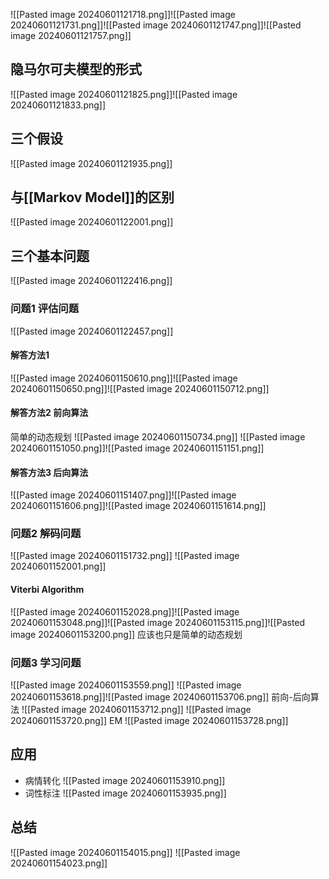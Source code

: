 ![[Pasted image 20240601121718.png]]![[Pasted image 20240601121731.png]]![[Pasted image 20240601121747.png]]![[Pasted image 20240601121757.png]]
## 隐马尔可夫模型的形式
![[Pasted image 20240601121825.png]]![[Pasted image 20240601121833.png]]
## 三个假设
![[Pasted image 20240601121935.png]]
## 与[[Markov Model]]的区别
![[Pasted image 20240601122001.png]]
## 三个基本问题
![[Pasted image 20240601122416.png]]
### 问题1 评估问题
![[Pasted image 20240601122457.png]]
#### 解答方法1
![[Pasted image 20240601150610.png]]![[Pasted image 20240601150650.png]]![[Pasted image 20240601150712.png]]
#### 解答方法2 前向算法
简单的动态规划
![[Pasted image 20240601150734.png]]
![[Pasted image 20240601151050.png]]![[Pasted image 20240601151151.png]]
#### 解答方法3 后向算法
![[Pasted image 20240601151407.png]]![[Pasted image 20240601151606.png]]![[Pasted image 20240601151614.png]]
### 问题2 解码问题
![[Pasted image 20240601151732.png]]
![[Pasted image 20240601152001.png]]
#### Viterbi Algorithm
![[Pasted image 20240601152028.png]]![[Pasted image 20240601153048.png]]![[Pasted image 20240601153115.png]]![[Pasted image 20240601153200.png]]
应该也只是简单的动态规划
### 问题3 学习问题
![[Pasted image 20240601153559.png]]
![[Pasted image 20240601153618.png]]![[Pasted image 20240601153706.png]]
前向-后向算法
![[Pasted image 20240601153712.png]]
![[Pasted image 20240601153720.png]]
EM
![[Pasted image 20240601153728.png]]
## 应用
- 病情转化
	![[Pasted image 20240601153910.png]]
- 词性标注
	![[Pasted image 20240601153935.png]]
## 总结
![[Pasted image 20240601154015.png]]
![[Pasted image 20240601154023.png]]